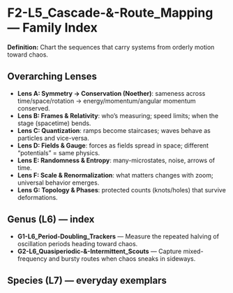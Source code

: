 # F2-L5_Cascade-&-Route_Mapping — Family Index
**Definition:** Chart the sequences that carry systems from orderly motion toward chaos.
## Overarching Lenses

- **Lens A: Symmetry -> Conservation (Noether)**: sameness across time/space/rotation → energy/momentum/angular momentum conserved.
- **Lens B: Frames & Relativity**: who’s measuring; speed limits; when the stage (spacetime) bends.
- **Lens C: Quantization**: ramps become staircases; waves behave as particles and vice-versa.
- **Lens D: Fields & Gauge**: forces as fields spread in space; different “potentials” = same physics.
- **Lens E: Randomness & Entropy**: many-microstates, noise, arrows of time.
- **Lens F: Scale & Renormalization**: what matters changes with zoom; universal behavior emerges.
- **Lens G: Topology & Phases**: protected counts (knots/holes) that survive deformations.

## Genus (L6) — index
- **G1-L6_Period-Doubling_Trackers** — Measure the repeated halving of oscillation periods heading toward chaos.
- **G2-L6_Quasiperiodic-&-Intermittent_Scouts** — Capture mixed-frequency and bursty routes when chaos sneaks in sideways.

## Species (L7) — everyday exemplars
